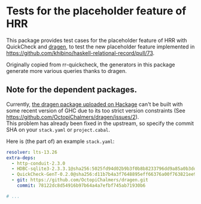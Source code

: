 # Tests for the placeholder feature of HRR

This package provides test cases for the placeholder feature of HRR with QuickCheck and [dragen](https://github.com/OctopiChalmers/dragen),
to test the new placeholder feature implemented in <https://github.com/khibino/haskell-relational-record/pull/73>.

Originally copied from rr-quickcheck, the generators in this package generate more various queries thanks to dragen.

## Note for the dependent packages.

Currently, [the dragen package uploaded on Hackage](http://hackage.haskell.org/package/dragen) can't be built with some recent version of GHC due to its too strict version constraints (See <https://github.com/OctopiChalmers/dragen/issues/2>).  
This problem has already been fixed in the upstream, so specify the commit SHA on your `stack.yaml` or `project.cabal`.

Here is (the part of) an example `stack.yaml`:

```yaml
resolver: lts-13.26
extra-deps:
  - http-conduit-2.3.0
  - HDBC-sqlite3-2.3.3.1@sha256:5025fd94d02b9b3f0b8b8233796dd9a85a0b3dda6503c6e671e3eddbc51cb4d4
  - QuickCheck-GenT-0.2.0@sha256:d11b7b4a3f7648895eff66376a00f763821ee955ce42a37fb918213a8eae88d6
  - git: https://github.com/OctopiChalmers/dragen.git
    commit: 78122dc8d54916b97b64a4a7efbf745ab71930b6

# ...
```
